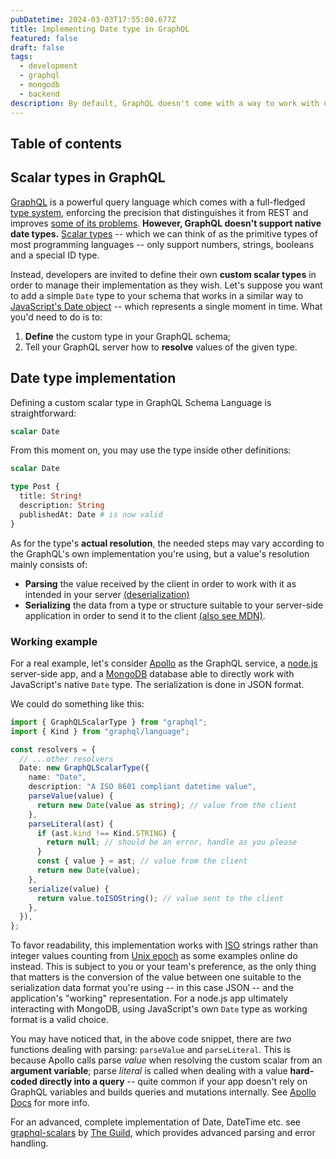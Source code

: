 ```yaml
---
pubDatetime: 2024-03-03T17:55:00.677Z
title: Implementing Date type in GraphQL
featured: false
draft: false
tags:
  - development
  - graphql
  - mongodb
  - backend
description: By default, GraphQL doesn't come with a way to work with dates and time. What you can do, however, is to define a custom type representing a ISO DateTime value.
---
```


## Table of contents

## Scalar types in GraphQL
[GraphQL](https://graphql.org/) is a powerful query language which comes with a full-fledged [type system](https://graphql.org/learn/schema/#type-system), enforcing the precision that distinguishes it from REST and improves [some of its problems](https://nordicapis.com/what-are-over-fetching-and-under-fetching/). **However, GraphQL doesn't support native date types.** [Scalar types](https://graphql.org/learn/schema/#scalar-types) -- which we can think of as the primitive types of most programming languages -- only support numbers, strings, booleans and a special ID type.

Instead, developers are invited to define their own **custom scalar types** in order to manage their implementation as they wish. Let's suppose you want to add a simple `Date` type to your schema that works in a similar way to [JavaScript's Date object](https://developer.mozilla.org/en-US/docs/Web/JavaScript/Reference/Global_Objects/Date) -- which represents a single moment in time. What you'd need to do is to:

1. **Define** the custom type in your GraphQL schema;
2. Tell your GraphQL server how to **resolve** values of the given type.

## Date type implementation
Defining a custom scalar type in GraphQL Schema Language is straightforward:

```graphql
scalar Date
```

From this moment on, you may use the type inside other definitions:

```graphql
scalar Date

type Post {
  title: String!
  description: String
  publishedAt: Date # is now valid
}
```
As for the type's **actual resolution**, the needed steps may vary according to the GraphQL's own implementation you're using, but a value's resolution mainly consists of:

- **Parsing** the value received by the client in order to work with it as intended in your server [(deserialization)](https://developer.mozilla.org/en-US/docs/Glossary/Deserialization)
- **Serializing** the data from a type or structure suitable to your server-side application in order to send it to the client [(also see MDN)](https://developer.mozilla.org/en-US/docs/Glossary/Serialization).

### Working example
For a real example, let's consider [Apollo](https://www.apollographql.com/) as the GraphQL service, a [node.js](https://nodejs.org/en) server-side app, and a [MongoDB](https://www.mongodb.com/en-us) database able to directly work with JavaScript's native `Date` type. The serialization is done in JSON format.

We could do something like this:

```typescript
import { GraphQLScalarType } from "graphql";
import { Kind } from "graphql/language";

const resolvers = {
  // ...other resolvers
  Date: new GraphQLScalarType({
    name: "Date",
    description: "A ISO 8601 compliant datetime value",
    parseValue(value) {
      return new Date(value as string); // value from the client
    },
    parseLiteral(ast) {
      if (ast.kind !== Kind.STRING) {
        return null; // should be an error, handle as you please
      }
      const { value } = ast; // value from the client
      return new Date(value);
    },
    serialize(value) {
      return value.toISOString(); // value sent to the client
    },
  }),
};

```
To favor readability, this implementation works with [ISO](https://en.wikipedia.org/wiki/ISO_8601) strings rather than integer values counting from [Unix epoch](https://developer.mozilla.org/en-US/docs/Glossary/Unix_time) as some examples online do instead. This is subject to you or your team's preference, as the only thing that matters is the conversion of the value between one suitable to the serialization data format you're using -- in this case JSON -- and the application's "working" representation. For a node.js app ultimately interacting with MongoDB, using JavaScript's own `Date` type as working format is a valid choice.

You may have noticed that, in the above code snippet, there are *two* functions dealing with parsing: `parseValue` and `parseLiteral`. This is because Apollo calls parse *value* when resolving the custom scalar from an **argument variable**; parse *literal* is called when dealing with a value **hard-coded directly into a query** -- quite common if your app doesn't rely on GraphQL variables and builds queries and mutations internally. See [Apollo Docs](https://www.apollographql.com/docs/apollo-server/schema/custom-scalars/#example-the-date-scalar) for more info.

For an advanced, complete implementation of Date, DateTime etc. see [graphql-scalars](https://github.com/Urigo/graphql-scalars/tree/master/src/scalars/iso-date) by [The Guild](https://the-guild.dev/), which provides advanced parsing and error handling.